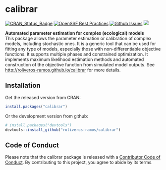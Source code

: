 # calibrar

[![CRAN_Status_Badge](http://www.r-pkg.org/badges/version/calibrar)](http://cran.r-project.org/package=calibrar)
[![OpenSSF Best Practices](https://www.bestpractices.dev/projects/2132/badge)](https://bestpractices.coreinfrastructure.org/projects/2132)
[![Github Issues](http://githubbadges.herokuapp.com/roliveros-ramos/calibrar/issues.svg?style=flat-square)](https://github.com/roliveros-ramos/calibrar/issues)
[![](http://cranlogs.r-pkg.org/badges/calibrar)](http://cran.rstudio.com/web/packages/calibrar/index.html)

**Automated parameter estimation for complex (ecological) models**  
  This package allows the parameter estimation or calibration of complex models, 
  including stochastic ones. It is a generic tool that can be used for fitting 
  any type of models, especially those with non-differentiable objective functions. 
  It supports multiple phases and constrained optimization. 
  It implements maximum likelihood estimation methods and automated construction 
  of the objective function from simulated model outputs. 
  See <http://roliveros-ramos.github.io/calibrar> for more details.

## Installation

Get the released version from CRAN:

```R
install.packages("calibrar")
```

Or the development version from github:

```R
# install.packages("devtools")
devtools::install_github("roliveros-ramos/calibrar")
```


## Code of Conduct

Please note that the calibrar package is released with a [Contributor Code of Conduct](https://www.contributor-covenant.org/version/2/1/code_of_conduct/). By contributing to this project, you agree to abide by its terms.

